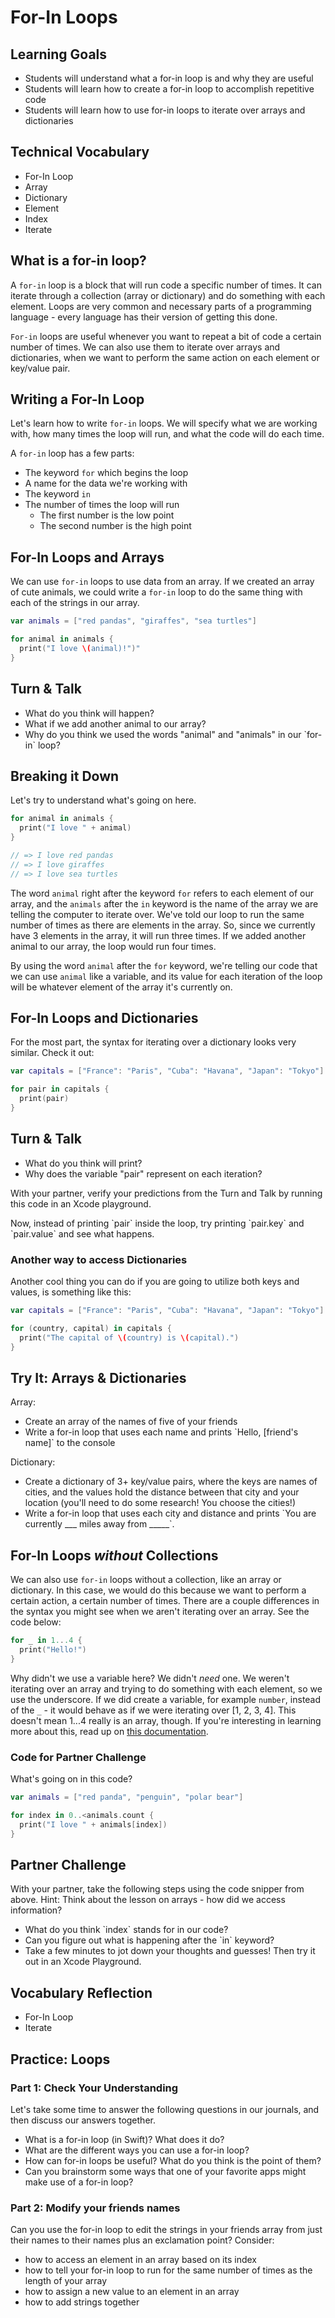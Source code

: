 # For-In Loops

## Learning Goals

* Students will understand what a for-in loop is and why they are useful
* Students will learn how to create a for-in loop to accomplish repetitive code
* Students will learn how to use for-in loops to iterate over arrays and dictionaries

## Technical Vocabulary

* For-In Loop
* Array
* Dictionary
* Element
* Index
* Iterate

## What is a for-in loop?

A `for-in` loop is a block that will run code a specific number of times. It can iterate through a collection (array or dictionary) and do something with each element. Loops are very common and necessary parts of a programming language - every language has their version of getting this done.

`For-in` loops are useful whenever you want to repeat a bit of code a certain number of times. We can also use them to iterate over arrays and dictionaries, when we want to perform the same action on each element or key/value pair.

## Writing a For-In Loop

Let's learn how to write `for-in` loops. We will specify what we are working with, how many times the loop will run, and what the code will do each time.

A `for-in` loop has a few parts:

* The keyword `for` which begins the loop
* A name for the data we're working with
* The keyword `in`
* The number of times the loop will run
  - The first number is the low point
  - The second number is the high point

## For-In Loops and Arrays

We can use `for-in` loops to use data from an array. If we created an array of cute animals, we could write a `for-in` loop to do the same thing with each of the strings in our array.

```swift
var animals = ["red pandas", "giraffes", "sea turtles"]

for animal in animals {
  print("I love \(animal)!")"
}
```

<div class="try-it">
  <h2>Turn & Talk</h2>
  <ul>
    <li>What do you think will happen?</li>
    <li>What if we add another animal to our array?</li>
    <li>Why do you think we used the words "animal" and "animals" in our `for-in` loop?</li>
  </ul>
</div>

## Breaking it Down

Let's try to understand what's going on here.

```swift
for animal in animals {
  print("I love " + animal)
}

// => I love red pandas
// => I love giraffes
// => I love sea turtles
```

The word `animal` right after the keyword `for` refers to each element of our array, and the `animals` after the `in` keyword is the name of the array we are telling the computer to iterate over. We've told our loop to run the same number of times as there are elements in the array. So, since we currently have 3 elements in the array, it will run three times. If we added another animal to our array, the loop would run four times.

By using the word `animal` after the `for` keyword, we're telling our code that we can use `animal` like a variable, and its value for each iteration of the loop will be whatever element of the array it's currently on.

## For-In Loops and Dictionaries

For the most part, the syntax for iterating over a dictionary looks very similar. Check it out:

```swift
var capitals = ["France": "Paris", "Cuba": "Havana", "Japan": "Tokyo"]

for pair in capitals {
  print(pair)
}
```
<div class="try-it">
  <h2>Turn & Talk</h2>
  <ul>
    <li>What do you think will print?</li>
    <li>Why does the variable "pair" represent on each iteration?</li>
  </ul>
  <p>With your partner, verify your predictions from the Turn and Talk by running this code in an Xcode playground.</p>
  <p>Now, instead of printing `pair` inside the loop, try printing `pair.key` and `pair.value` and see what happens.</p>
</div>

### Another way to access Dictionaries

Another cool thing you can do if you are going to utilize both keys and values, is something like this:

```swift
var capitals = ["France": "Paris", "Cuba": "Havana", "Japan": "Tokyo"]

for (country, capital) in capitals {
  print("The capital of \(country) is \(capital).")
}
```

<div class="try-it">
  <h2>Try It: Arrays & Dictionaries</h2>
  <p>Array:</p>
  <ul>
    <li>Create an array of the names of five of your friends</li>
    <li>Write a for-in loop that uses each name and prints `Hello, [friend's name]` to the console</li>
  </ul>
  <p>Dictionary:</p>
  <ul>
    <li>Create a dictionary of 3+ key/value pairs, where the keys are names of cities, and the values hold the distance between that city and your location (you'll need to do some research! You choose the cities!)</li>
    <li>Write a for-in loop that uses each city and distance and prints `You are currently ___ miles away from _____`.</li>
  </ul>
</div>

## For-In Loops _without_ Collections

We can also use `for-in` loops without a collection, like an array or dictionary. In this case, we would do this because we want to perform a certain action, a certain number of times. There are a couple differences in the syntax you might see when we aren't iterating over an array. See the code below:

```swift
for _ in 1...4 {
  print("Hello!")
}
```

Why didn't we use a variable here? We didn't _need_ one. We weren't iterating over an array and trying to do something with each element, so we use the underscore. If we did create a variable, for example `number`, instead of the `_` - it would behave as if we were iterating over [1, 2, 3, 4]. This doesn't mean 1...4 really is an array, though. If you're interesting in learning more about this, read up on [this documentation](https://developer.apple.com/documentation/swift/closedrange).

### Code for Partner Challenge

What's going on in this code?

```swift
var animals = ["red panda", "penguin", "polar bear"]

for index in 0..<animals.count {
  print("I love " + animals[index])
}
```

<div class="try-it">
  <h2>Partner Challenge</h2>
  <p>With your partner, take the following steps using the code snipper from above. Hint: Think about the lesson on arrays - how did we access information?</p>
  <ul>
    <li>What do you think `index` stands for in our code?</li>
    <li>Can you figure out what is happening after the `in` keyword?</li>
    <li>Take a few minutes to jot down your thoughts and guesses! Then try it out in an Xcode Playground.</li>
  </ul>
</div>

## Vocabulary Reflection

* For-In Loop
* Iterate

<div class="practice">
  <h2>Practice: Loops</h2>

  <h3>Part 1: Check Your Understanding</h3>
  <p>Let's take some time to answer the following questions in our journals, and then discuss our answers together.</p>
  <ul>
    <li>What is a for-in loop (in Swift)? What does it do?</li>
    <li>What are the different ways you can use a for-in loop?</li>
    <li>How can for-in loops be useful? What do you think is the point of them?</li>
    <li>Can you brainstorm some ways that one of your favorite apps might make use of a for-in loop?</li>
  </ul>

  <h3>Part 2: Modify your friends names</h3>
  <p>Can you use the for-in loop to edit the strings in your friends array from just their names to their names plus an exclamation point? Consider:</p>
  <ul>
    <li>how to access an element in an array based on its index</li>
    <li>how to tell your for-in loop to run for the same number of times as the length of your array</li>
    <li>how to assign a new value to an element in an array</li>
    <li>how to add strings together</li>
  </ul>

</div>
